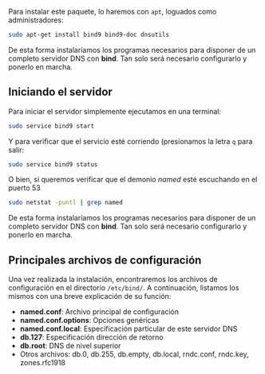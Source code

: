 Para instalar este paquete, lo haremos con `apt`, loguados como administradores: 
```bash
sudo apt-get install bind9 bind9-doc dnsutils
```

De esta forma instalaríamos los programas necesarios para disponer de un completo servidor DNS con **bind**. Tan solo será necesario configurarlo y ponerlo en marcha. 

## Iniciando el servidor
Para iniciar el servidor simplemente ejecutamos en una terminal:

```bash
sudo service bind9 start
```
Y para verificar que el servicio esté corriendo (presionamos la letra `q` para salir: 

```bash
sudo service bind9 status
```
O bien, si queremos verificar que el demonio _named_ esté escuchando en el puerto 53


```bash
sudo netstat -puntl | grep named
```

De esta forma instalaríamos los programas necesarios para disponer de un completo servidor DNS con **bind**. Tan solo será necesario configurarlo y ponerlo en marcha. 

## Principales archivos de configuración 

Una vez realizada la instalación, encontraremos los archivos de configuración en el directorio `/etc/bind/`. A continuación, listamos los mismos con una breve explicación de su función: 

  * **named.conf**: Archivo principal de configuración
  * **named.conf.options**: Opciones genéricas
  * **named.conf.local**: Especificación particular de este servidor DNS
  * **db.127**: Especificación dirección de retorno
  * **db.root**: DNS de nivel superior
  * Otros archivos: db.0, db.255, db.empty, db.local, rndc.conf, rndc.key, zones.rfc1918
